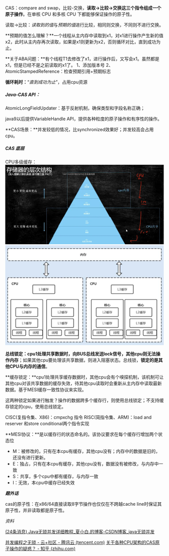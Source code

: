 CAS：compare and swap，比较-交换，**读取->比较->交换这三个指令组成一个原子操作**。在单核 CPU 和多核 CPU 下都能够保证操作的原子性。

读取->比较：*读取到的值*与*预期的值*进行比较，相同则交换，不同则不进行交换。

**预期的值怎么理解？**一个线程从主内存中读取到x1，对x1进行操作产生新的值x2，此时从主内存再次读取，如果是x1则更新为x2，否则循环对比，直到成功为止。

**关于ABA问题：**有个线程T1去修改了x1，进行操作后，又写会x1。虽然都是x1，但是已经不是之前读取的x1了。
1、添加版本号 
2、AtomicStampedReference：检查预期引用+预期标志

**循环耗时：**“*直到成功为止*”，占用cpu资源

##### Java-CAS API：

AtomicLongFieldUpdater：基于反射机制，确保类型和字段名称正确；

java9以后提供VariableHandle API，提供各种粒度的原子操作和有序性的操作。

**CAS场景：**并发较低的情况，比synchronized效果好；并发较高会占用cpu。

##### CAS 底层

CPU多级缓存：![image-20220517001525283](cas.assets/image-20220517001525283.png)![image-20220517000801247](cas.assets/image-20220517000801247.png)

**总线锁定：**cpu1处理共享数据时，向BUS总线发送lock信号，其他cpu则无法操作**内存**；如果其他cpu要处理该共享数据，则进入阻塞状态。总线锁，**锁定的是其他CPU与内存的通信**。

**缓存锁定：**cpu1处理共享缓存数据时，其他cpu会有个嗅探机制，该机制可让其他cpu对该共享数据的缓存失效，待其他cpu读取时会重新从主内存中读取最新数据。基于MESI缓存一致性协议来实现。

这两种锁定如果进行触发？操作的数据跨多个缓存行，则使用总线锁定；不支持缓存锁定的cpu，使用总线锁定。

CISC(复指令集、X86)：cmpxchg 指令
RISC(简指令集、ARM)：load and reserver 和store conditional两个指令实现

**MESI协议：**是以缓存行的状态命名的。该协议要求在每个缓存行增加两个状态位

* M：被修改的，只有在本cpu有缓存，其他cpu没有；内存中的数据是旧的，还没有进行更新。
* E：独占，只有在本cpu有缓存，其他cpu没有，数据没有被修改，与内存中一致
* S：共享，多个cpu中都有缓存，与内存一致
* I：无效，本cpu中缓存已经失效



***题外话***

cas的原子性：在x86/64直接读取8字节操作也仅仅在不跨越cache line时保证其原子性，并非读取都是原子性。



*资料*

[(24条消息) Java无锁并发详细教程_夏小白.的博客-CSDN博客_java无锁并发](https://blog.csdn.net/xia1140418216/article/details/121007970)

[并发编程之无锁 - 云+社区 - 腾讯云 (tencent.com)](https://cloud.tencent.com/developer/article/1587913)
[关于各种CPU架构的CAS原子操作的疑惑？ - 知乎 (zhihu.com)](https://www.zhihu.com/question/54882419)